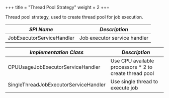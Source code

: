 +++
title = "Thread Pool Strategy"
weight = 2
+++

Thread pool strategy, used to create thread pool for job execution. 

| *SPI Name*                            | *Description*                                          |
| ------------------------------------- | ------------------------------------------------------ |
| JobExecutorServiceHandler             | Job executor service handler                           |

| *Implementation Class*                | *Description*                                          |
| ------------------------------------- | ------------------------------------------------------ |
| CPUUsageJobExecutorServiceHandler     | Use CPU available processors * 2 to create thread pool |
| SingleThreadJobExecutorServiceHandler | Use single thread to execute job                       |
